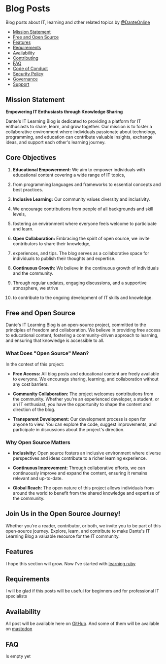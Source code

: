 # Blog Posts

Blog posts about IT, learning and other related topics by [@DanteOnline](https://github.com/DanteOnline)

- [Mission Statement](#mission-statement)
- [Free and Open Source](#free-and-open-source)
- [Features](#features)
- [Requirements](#requirements)
- [Availability](#availability)
- [Contributing](CONTRIBUTING.md)
- [FAQ](#faq)
- [Code of Conduct](CODE_OF_CONDUCT.md)
- [Security Policy](SECURITY.md)
- [Governance](GOVERNANCE.md)
- [Support](SUPPORT.md)

## Mission Statement

**Empowering IT Enthusiasts through Knowledge Sharing**

Dante's IT Learning Blog is dedicated to providing a platform for IT enthusiasts to share, learn, and grow together. 
Our mission is to foster a collaborative environment where individuals passionate about technology, programming, 
and education can contribute valuable insights, exchange ideas, and support each other's learning journey.

## Core Objectives

1. **Educational Empowerment:** We aim to empower individuals with educational content covering a wide range of IT topics, 
2. from programming languages and frameworks to essential concepts and best practices.

2. **Inclusive Learning:** Our community values diversity and inclusivity. 
3. We encourage contributions from people of all backgrounds and skill levels, 
4. fostering an environment where everyone feels welcome to participate and learn.

3. **Open Collaboration:** Embracing the spirit of open source, we invite contributors to share their knowledge, 
4. experiences, and tips. The blog serves as a collaborative space for individuals to publish their thoughts and expertise.

4. **Continuous Growth:** We believe in the continuous growth of individuals and the community. 
5. Through regular updates, engaging discussions, and a supportive atmosphere, we strive 
6. to contribute to the ongoing development of IT skills and knowledge.

## Free and Open Source

Dante's IT Learning Blog is an open-source project, committed to the principles of freedom and collaboration. We believe in providing free access to educational content, fostering a community-driven approach to learning, and ensuring that knowledge is accessible to all.

### What Does "Open Source" Mean?

In the context of this project:

- **Free Access:** All blog posts and educational content are freely available to everyone. We encourage sharing, learning, and collaboration without any cost barriers.

- **Community Collaboration:** The project welcomes contributions from the community. Whether you're an experienced developer, a student, or an IT enthusiast, you have the opportunity to shape the content and direction of the blog.

- **Transparent Development:** Our development process is open for anyone to view. You can explore the code, suggest improvements, and participate in discussions about the project's direction.

### Why Open Source Matters

- **Inclusivity:** Open source fosters an inclusive environment where diverse perspectives and ideas contribute to a richer learning experience.

- **Continuous Improvement:** Through collaborative efforts, we can continuously improve and expand the content, ensuring it remains relevant and up-to-date.

- **Global Reach:** The open nature of this project allows individuals from around the world to benefit from the shared knowledge and expertise of the community.

## Join Us in the Open Source Journey!

Whether you're a reader, contributor, or both, we invite you to be part of this open-source journey. Explore, learn, and contribute to make Dante's IT Learning Blog a valuable resource for the IT community.

## Features

I hope this section will grow.
Now I've started with [learning ruby](learning-ruby)

## Requirements

I will be glad if this posts will be useful for beginners and for professional IT specialists

## Availability

All post will be available here on [GitHub](https://github.com/DanteOnline/blog-posts). 
And some of them will be available on [mastodon](https://mastodon.social/@chickenjoe)

## FAQ

Is empty yet
